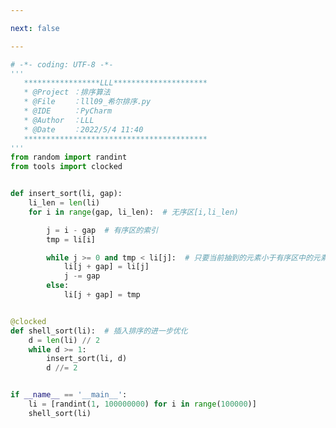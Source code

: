 ```yaml
---

next: false

---
```




<BlogInfo id="1364" title="10.希尔排序" author="白日梦想猿" pv=0 read_times=0 pre_cost_time="0分47秒" category="排序算法" tag_list="['排序算法']" create_time="2022.05.04 11:40:54" update_time="2022.05.07 09:46:20" />

```python
# -*- coding: UTF-8 -*-
'''
   *****************LLL*********************
   * @Project ：排序算法                       
   * @File    ：lll09_希尔排序.py                  
   * @IDE     ：PyCharm             
   * @Author  ：LLL                         
   * @Date    ：2022/5/4 11:40             
   *****************************************
'''
from random import randint
from tools import clocked


def insert_sort(li, gap):
    li_len = len(li)
    for i in range(gap, li_len):  # 无序区[i,li_len)

        j = i - gap  # 有序区的索引
        tmp = li[i]

        while j >= 0 and tmp < li[j]:  # 只要当前抽到的元素小于有序区中的元素，有效区中的元素就后移gap位
            li[j + gap] = li[j]
            j -= gap
        else:
            li[j + gap] = tmp


@clocked
def shell_sort(li):  # 插入排序的进一步优化
    d = len(li) // 2
    while d >= 1:
        insert_sort(li, d)
        d //= 2


if __name__ == '__main__':
    li = [randint(1, 100000000) for i in range(100000)]
    shell_sort(li)

```



<ActionBox />
